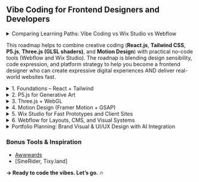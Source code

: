 ## Vibe Coding for Frontend Designers and Developers
<details>
  <summary>Comparing Learning Paths: Vibe Coding vs Wix Studio vs Webflow</summary>

As a designer exploring frontend development and expressive design systems, here's a breakdown of the **three main learning paths**:

### 1. Vibe Coding for Frontend Designers
**Tools**: React, P5.js, Framer Motion, Tone.js, Tailwind

**Focus**: Creative coding, interactive design, generative visuals

**Ideal For**:
- Designers who want to build emotionally expressive and highly customized experiences
- Artists transitioning into creative tech
- Experimental portfolios, visual identity systems

**Pros**:
- Full creative freedom
- Learn to code custom interactions and generative visuals
- Ideal for art + tech blending (AI, sound, motion, abstract UI)

**Cons**:
- Requires learning JavaScript and React
- More time investment

### 2. Wix Studio
**Tools**: Wix Studio builder, animation controls, drag-drop editor

**Focus**: No-code visual layout and responsive design for client-ready sites

**Ideal For**:
- Designers who want to work quickly and professionally
- Agencies building sites with team workflow and client management
- Freelancers creating brand websites and e-commerce quickly

**Pros**:
- Very fast to learn and use
- Visual design freedom
- Built-in hosting, CMS, and app integrations
- Great for team collaboration

**Cons**:
- Less backend or custom animation control
- Cannot export clean code
- Visual systems limited to Wix's components

### 3. Webflow
**Tools**: Webflow Designer, CMS, Interactions Panel

**Focus**: Visual frontend development with full HTML/CSS power

**Ideal For**:
- Designers building full websites without code
- UI/UX portfolios, marketing, and product pages
- People needing CMS, animations, or dynamic data

**Pros**:
- Strong layout control (CSS Grid, Flexbox)
- Clean, exportable HTML/CSS/JS
- Great animation system (no-code motion)
- CMS + dynamic components

**Cons**:
- Steeper learning curve than Wix
- Not suitable for deep generative or audio-reactive work


### Which One Is Better for Designers?
| Learning Path | Best For |
|---------------|----------|
| **Vibe Coding** | Creative tech, expressive motion, experimental UI/UX |
| **Wix Studio** | Fast client sites, professional agency workflow |
| **Webflow** | Structured UI/UX systems, no-code animations, CMS |

- ✅ If you're aiming to blend **art + motion + interactivity**, start with **Vibe Coding**.
- ✅ If you're building **brand websites quickly**, **Wix Studio** is ideal.
- ✅ For **professional UI/UX and product design portfolios**, go with **Webflow**.
</details>

This roadmap helps to combine creative coding (**React.js**, **Tailwind CSS**, **P5.js**, **Three.js (GLSL shaders)**, and **Motion Design**) 
with practical no-code tools (Webflow and Wix Studio). The roadnap is blending design sensibility, code expression, and platform strategy 
to help you become a frontend designer who can create expressive digital experiences AND deliver real-world websites fast.


<details>
  <summary>1. Foundations – React + Tailwind</summary>

- Set up React project with Vite or Create React App
- Install Tailwind CSS and learn utility classes
- Build 2–3 static pages with modern layout + style
- Study color theory and spacing via Tailwind
- Add hover, active, focus states for buttons and cards

#### 🔗 Resources:
- [ZTM](https://academy.zerotomastery.io/courses)
- [JS Vibe Coding](https://www.udemy.com/course/the-complete-chatgpt-web-development-full-stack-javascript/?couponCode=ST21MT30625G1)
- [Tailwind CSS Docs](https://tailwindcss.com/docs)
- [React Docs](https://reactjs.org/)
</details>

<details>
  <summary>2. P5.js for Generative Art</summary>

- Learn P5.js syntax: `setup()`, `draw()`, shapes, colors
- Create generative backgrounds, wave animations, or flow fields
- Embed P5 canvas into React component
- Explore randomness and Perlin noise

#### 🔗 Resources:
- [The Coding Train (YouTube)](https://www.youtube.com/c/TheCodingTrain)
- [P5.js Website](https://p5js.org/)
- [Intro to Creative Coding – Kadenze + NYU ITP](https://www.kadenze.com/courses/introduction-to-creative-coding/info)
- [OpenProcessing.org](https://www.openprocessing.org/)
- [fxhash/](https://www.fxhash.xyz/)
</details>

<details>
  <summary>3. Three.js + WebGL</summary>

- Learn scene, camera, mesh, material, light
- Add floating 3D objects, particles, glow effects
- Animate with `requestAnimationFrame()`
- Begin writing custom shaders with GLSL

#### 🔗 Resources:
- [Three.js Journey](https://threejs-journey.com/)
- [Three.js Docs](https://threejs.org/docs/index.html#manual/en/introduction/Creating-a-scene)
- [The Book of Shaders](https://thebookofshaders.com/)
- [Three.js Fundamentals](https://threejs.org/manual/)
- [three.js](https://threejs.org/)
- [shadertoy](https://www.shadertoy.com/browse)
</details>

<details>
  <summary>4. Motion Design (Framer Motion + GSAP)</summary>

- Install and use Framer Motion with React
- Learn transitions, variants, spring physics
- Animate component entry, scroll-based motion
- Compare with GSAP timelines (optional)

#### 🔗 Resources:
- [Framer Motion Docs](https://www.framer.com/motion/)
- [GSAP Docs](https://greensock.com/gsap/)
</details>

<details>
  <summary>5. Wix Studio for Fast Prototypes and Client Sites</summary>

- Explore responsive design using Wix Studio's new canvas layout
- Rebuild a past design with AI-assisted layout tools
- Learn how to use the Wix App Market
- Publish a fast prototype or freelance-style site

#### 🔗 Resources:
- [Wix Studio Academy](https://www.wix.com/studio/academy) – Free video courses and tutorials.
- [Wix Studio Docs](https://support.wix.com/en/studio) – Setup, UI guides, advanced settings.
- [Wix Studio YouTube Channel](https://www.youtube.com/@Wix) – Case studies, tips, walkthroughs.
- [Break the Grid](https://www.wix.com/studio/inspiration/breakthegrid) – Learn from creative projects.
- [Designing Responsive Sites](https://support.wix.com/en/article/studio-designing-a-responsive-site) – How to use Wix’s adaptive tools.
</details>
<details>
  <summary>6. Webflow for Layouts, CMS, and Visual Systems</summary>

- Learn Webflow Designer (boxes, grid, flexbox)
- Build layout from Figma → Webflow
- Use CMS to generate project pages
- Learn animations and interactions in Webflow

#### 🔗 Resources:
- [Webflow University](https://university.webflow.com/) – The most comprehensive free design/dev tutorials.
- [Webflow Showcase](https://webflow.com/discover/popular) – Explore real projects and cloneable sites.
- [Webflow Blog](https://webflow.com/blog) – Design tips, tutorials, and case studies.
</details>

<details>
  <summary>Portfolio Planning: Brand Visual & UI/UX Design with AI Integration</summary>

This guide outlines a portfolio structure for showcasing your abilities in **brand visual design**, **UI design**, and **AI-driven creativity**. It is tailored for professionals aiming to demonstrate aesthetic strength, design thinking, and AI-enhanced workflows.

### Portfolio Objectives
- Highlight your **visual design identity** (style, clarity, branding systems)
- Show strong **UI/UX thinking** in both web and mobile contexts
- Demonstrate understanding and application of **AI tools** in design workflows
- Communicate your ability to **design human-centered AI experiences**


### Recommended Project Types
| Category | Project Ideas | Focus |
|----------|----------------|-------|
| AI + UX | AI chatbot interface, prompt builder UI, intelligent assistant dashboard | Human-AI interaction, clarity, trust |
| Brand Identity | Brand system for an AI startup (logo, palette, motion ID) | Consistency, voice, scalability |
| Visual System | Design system UI kit (colors, typography, buttons, forms) | Component logic, hierarchy |
| Conversational UI | Chat/messaging UI with feedback, context, and personality | Emotional design, flow logic |
| Responsive Web UI | Homepage/landing page with brand storytelling and animation | Layout, motion, storytelling |
| Mobile UI | Minimalist mobile app UI (e.g., planner, meditation app) | Usability, readability, intuitive UI |
| Motion Design | Microinteractions or animated onboarding screens | Motion hierarchy, dynamic thinking |

### Case Study Page Structure
Each project should be presented as a mini story:
1. **Hero Section** – Clean preview of the final visual/UI work
2. **Project Overview** – Context, goal, your role, tools used
3. **Problem & Research** – Who is this for? What was the need?
4. **Design Process** – Sketches, wireframes, exploration
5. **Visual & UI Design** – Branding, components, layout
6. **Prototypes or Interactions** – Video/gif or live preview
7. **AI-Driven Aspects** – How AI was used in workflow/design logic
8. **Reflection** – Learnings, next steps, growth

### Portfolio Website Structure
```
Home
│
├── About
├── Portfolio
│   ├── AI Dashboard UI
│   ├── Brand System for AI Product
│   ├── Chatbot Mobile UI
│   ├── Concept/Motion Gallery
│
├── Playground (AI Experiments, Sketches)
├── Resume (PDF Download)
└── Contact (Email or Form)
```

### Suggested AI Tools to Showcase
- **Figma AI Plugins** – UI automation, content generation
- **Galileo / Uizard / Locofy** – UI prototyping with AI
- **Khroma / Huemint** – AI-assisted color system design
- **Runway / Pika / OpenArt** – Motion and video generation
- **ChatGPT + Midjourney** – Prompt-driven design ideation

### Tips
- Keep your brand consistent across visuals, layouts, tone.
- Prioritize **clarity** in your writing, **beauty** in your visuals, and **purpose** in your structure.
- Blend **technical craft** (React, Framer, Tailwind, etc.) with **emotional storytelling**.
</details>

### Bonus Tools & Inspiration
- [Awwwards](https://www.awwwards.com/)
- [SineRider, Tixy.land]

**→ Ready to code the vibes. Let’s go.** 🔥

